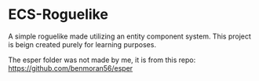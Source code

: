 # ECS-Roguelike
A simple roguelike made utilizing an entity component system.
This project is beign created purely for learning purposes.

The esper folder was not made by me, it is from this repo: https://github.com/benmoran56/esper

